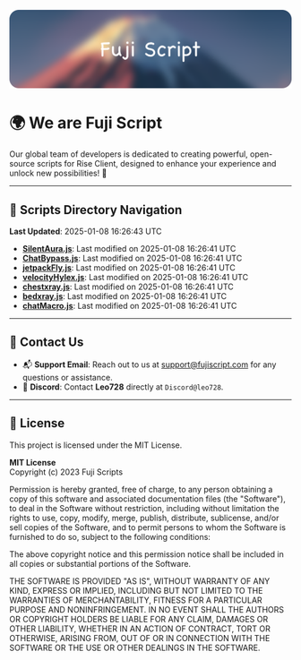 ![Banner](.github/b.webp)

# 🌍 **We are Fuji Script**

Our global team of developers is dedicated to creating powerful, open-source scripts for Rise Client, designed to enhance your experience and unlock new possibilities! 🌟

---
<!-- SCRIPTS_NAVIGATION_START -->
## 📂 **Scripts Directory Navigation**

**Last Updated**: 2025-01-08 16:26:43 UTC

- **[SilentAura.js](scripts/SilentAura.js)**: Last modified on 2025-01-08 16:26:41 UTC
- **[ChatBypass.js](scripts/ChatBypass.js)**: Last modified on 2025-01-08 16:26:41 UTC
- **[jetpackFly.js](scripts/jetpackFly.js)**: Last modified on 2025-01-08 16:26:41 UTC
- **[velocityHylex.js](scripts/velocityHylex.js)**: Last modified on 2025-01-08 16:26:41 UTC
- **[chestxray.js](scripts/chestxray.js)**: Last modified on 2025-01-08 16:26:41 UTC
- **[bedxray.js](scripts/bedxray.js)**: Last modified on 2025-01-08 16:26:41 UTC
- **[chatMacro.js](scripts/chatMacro.js)**: Last modified on 2025-01-08 16:26:41 UTC

<!-- SCRIPTS_NAVIGATION_END -->

---

## 💬 **Contact Us**  
- 📬 **Support Email**: Reach out to us at [support@fujiscript.com](mailto:support@fujiscript.com) for any questions or assistance.  
- 💬 **Discord**: Contact **Leo728** directly at `Discord@leo728`.

---

## 📜 **License**

This project is licensed under the MIT License.  

**MIT License**  
Copyright (c) 2023 Fuji Scripts  

Permission is hereby granted, free of charge, to any person obtaining a copy of this software and associated documentation files (the "Software"), to deal in the Software without restriction, including without limitation the rights to use, copy, modify, merge, publish, distribute, sublicense, and/or sell copies of the Software, and to permit persons to whom the Software is furnished to do so, subject to the following conditions:  

The above copyright notice and this permission notice shall be included in all copies or substantial portions of the Software.  

THE SOFTWARE IS PROVIDED "AS IS", WITHOUT WARRANTY OF ANY KIND, EXPRESS OR IMPLIED, INCLUDING BUT NOT LIMITED TO THE WARRANTIES OF MERCHANTABILITY, FITNESS FOR A PARTICULAR PURPOSE AND NONINFRINGEMENT. IN NO EVENT SHALL THE AUTHORS OR COPYRIGHT HOLDERS BE LIABLE FOR ANY CLAIM, DAMAGES OR OTHER LIABILITY, WHETHER IN AN ACTION OF CONTRACT, TORT OR OTHERWISE, ARISING FROM, OUT OF OR IN CONNECTION WITH THE SOFTWARE OR THE USE OR OTHER DEALINGS IN THE SOFTWARE.  
